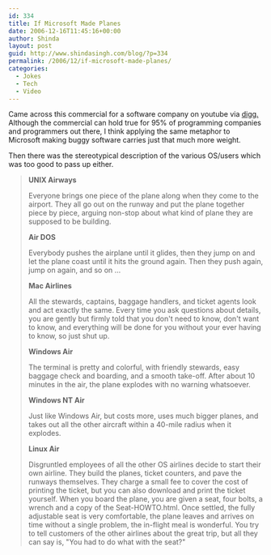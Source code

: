 ```yaml
---
id: 334
title: If Microsoft Made Planes
date: 2006-12-16T11:45:16+00:00
author: Shinda
layout: post
guid: http://www.shindasingh.com/blog/?p=334
permalink: /2006/12/if-microsoft-made-planes/
categories:
  - Jokes
  - Tech
  - Video
---
```

Came across this commercial for a software company on youtube via [digg.](http://www.digg.com) Although the commercial can hold true for 95% of programming companies and programmers out there, I think applying the same metaphor to Microsoft making buggy software carries just that much more weight.



Then there was the stereotypical description of the various OS/users which was too good to pass up either.

>  **UNIX Airways**
> 
> Everyone brings one piece of the plane along when they come to the airport. They all go out on the runway and put the plane together piece by piece, arguing non-stop about what kind of plane they are supposed to be building.
> 
>  **Air DOS**
> 
> Everybody pushes the airplane until it glides, then they jump on and let the plane coast until it hits the ground again. Then they push again, jump on again, and so on ...
> 
>  **Mac Airlines**
> 
> All the stewards, captains, baggage handlers, and ticket agents look and act exactly the same. Every time you ask questions about details, you are gently but firmly told that you don't need to know, don't want to know, and everything will be done for you without your ever having to know, so just shut up.
> 
>  **Windows Air**
> 
> The terminal is pretty and colorful, with friendly stewards, easy baggage check and boarding, and a smooth take-off. After about 10 minutes in the air, the plane explodes with no warning whatsoever.
> 
> **Windows NT Air**
> 
> Just like Windows Air, but costs more, uses much bigger planes, and takes out all the other aircraft within a 40-mile radius when it explodes.
> 
>  **Linux Air**
> 
> Disgruntled employees of all the other OS airlines decide to start their own airline. They build the planes, ticket counters, and pave the runways themselves. They charge a small fee to cover the cost of printing the ticket, but you can also download and print the ticket yourself. When you board the plane, you are given a seat, four bolts, a wrench and a copy of the Seat-HOWTO.html. Once settled, the fully adjustable seat is very comfortable, the plane leaves and arrives on time without a single problem, the in-flight meal is wonderful. You try to tell customers of the other airlines about the great trip, but all they can say is, "You had to do what with the seat?"